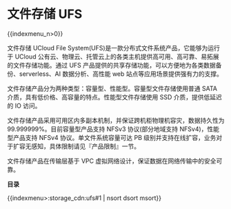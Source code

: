 # 文件存储 UFS

{{indexmenu_n>0}}

文件存储 UCloud File System(UFS)是一款分布式文件系统产品，它能够为运行于 UCloud 公有云、物理云、托管云上的各类主机提供高可用、高可靠、易拓展的文件存储功能。通过 UFS 产品提供的共享存储功能，可以方便地为各类数据备份、serverless、AI 数据分析、高性能 web 站点等应用场景提供强有力的支撑。

文件存储产品分为两种类型：容量型、性能型。容量型文件存储使用普通 SATA 介质，具有低价格、高容量的特点。性能型文件存储使用 SSD 介质，提供低延迟的 IO 访问。

文件存储产品采用可用区内多副本机制，并保证跨机柜物理机容灾，数据持久性为 99.999999%。目前容量型产品支持 NFSv3 协议(部分地域支持 NFSv4)，性能型产品支持 NFSv4 协议。单文件系统容量可达 PB 级别并支持在线扩容，业务对于扩容无感知，具体限制请见『产品限制』一节。

文件存储产品在传输层基于 VPC 虚拟网络设计，保证数据在网络传输中的安全可靠。



**目录**

{{indexmenu>:storage_cdn:ufs#1 | nsort dsort msort}}
